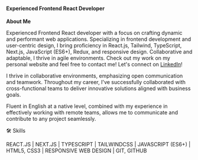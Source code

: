 #### Experienced Frontend React Developer 
**About Me**

Experienced Frontend React developer with a focus on crafting dynamic and performant web applications. Specializing in frontend development and user-centric design, I bring proficiency in React.js, Tailwind, TypeScript, Next.js, JavaScript (ES6+), Redux, and responsive design. Collaborative and adaptable, I thrive in agile environments. Check out my work on my personal website and feel free to contact me!
Let's connect on [LinkedIn](https://www.linkedin.com/in/luka-vlahovic-657162281/)!

I thrive in collaborative environments, emphasizing open communication and teamwork. Throughout my career, I've successfully collaborated with cross-functional teams to deliver innovative solutions aligned with business goals.

Fluent in English at a native level, combined with my experience in effectively working with remote teams, allows me to communicate and contribute to any project seamlessly.

🛠 Skills

REACT.JS  |
NEXT.JS |
TYPESCRIPT  |
TAILWINDCSS |
JAVASCRIPT (ES6+)  |
HTML5, CSS3  |
RESPONSIVE WEB DESIGN  |
GIT, GITHUB
